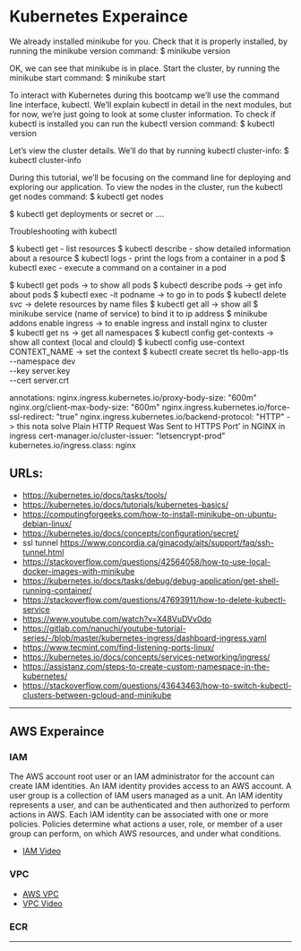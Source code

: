 # Kubernetes Experaince
We already installed minikube for you. Check that it is properly installed, by running the minikube version command:
$ minikube version

OK, we can see that minikube is in place.
Start the cluster, by running the minikube start command:
$ minikube start

To interact with Kubernetes during this bootcamp we’ll use the command line interface, kubectl. We’ll explain kubectl in detail in the next modules, but for now, we’re just going to look at some cluster information. To check if kubectl is installed you can run the kubectl version command:
$ kubectl version

Let’s view the cluster details. We’ll do that by running kubectl cluster-info:
$ kubectl cluster-info

During this tutorial, we’ll be focusing on the command line for deploying and exploring our application. To view the nodes in the cluster, run the kubectl get nodes command:
$ kubectl get nodes

$ kubectl get deployments or secret or ....

Troubleshooting with kubectl

$ kubectl get - list resources
$ kubectl describe - show detailed information about a resource
$ kubectl logs - print the logs from a container in a pod
$ kubectl exec - execute a command on a container in a pod
    
$ kubectl get pods -> to show all pods 
$ kubectl describe pods -> get info about pods 
$ kubectl exec -it podname -> to go in to pods
$ kubectl delete svc -> delete resources by name files 
$ kubectl get all -> show all 
$ minikube service (name of service) to bind it to ip address 
$ minikube addons enable ingress -> to enable ingress and install nginx to cluster  
$ kubectl get ns -> get all namespaces 
$ kubectl config get-contexts -> show all context (local and clould)
$ kubectl config use-context CONTEXT_NAME -> set the context
$ kubectl create secret tls hello-app-tls \
    --namespace dev \
    --key server.key \
    --cert server.crt
    
    
annotations:
    nginx.ingress.kubernetes.io/proxy-body-size: "600m"
    nginx.org/client-max-body-size: "600m"
    nginx.ingress.kubernetes.io/force-ssl-redirect: "true"
    nginx.ingress.kubernetes.io/backend-protocol: "HTTP" -> this nota solve Plain HTTP Request Was Sent to HTTPS Port’ in NGINX in ingress
    cert-manager.io/cluster-issuer: "letsencrypt-prod"
    kubernetes.io/ingress.class: nginx

## URLs:
* https://kubernetes.io/docs/tasks/tools/
* https://kubernetes.io/docs/tutorials/kubernetes-basics/
* https://computingforgeeks.com/how-to-install-minikube-on-ubuntu-debian-linux/
* https://kubernetes.io/docs/concepts/configuration/secret/
* ssl tunnel https://www.concordia.ca/ginacody/aits/support/faq/ssh-tunnel.html
* https://stackoverflow.com/questions/42564058/how-to-use-local-docker-images-with-minikube
* https://kubernetes.io/docs/tasks/debug/debug-application/get-shell-running-container/
* https://stackoverflow.com/questions/47693911/how-to-delete-kubectl-service
* https://www.youtube.com/watch?v=X48VuDVv0do
* https://gitlab.com/nanuchi/youtube-tutorial-series/-/blob/master/kubernetes-ingress/dashboard-ingress.yaml
* https://www.tecmint.com/find-listening-ports-linux/
* https://kubernetes.io/docs/concepts/services-networking/ingress/
* https://assistanz.com/steps-to-create-custom-namespace-in-the-kubernetes/
* https://stackoverflow.com/questions/43643463/how-to-switch-kubectl-clusters-between-gcloud-and-minikube
----------------------------------------------------------------------------------------------------------------------------

## AWS Experaince 
### IAM
The AWS account root user or an IAM administrator for the account can create IAM identities. An IAM identity provides access to an AWS account. A user group is a collection of IAM users managed as a unit. An IAM identity represents a user, and can be authenticated and then authorized to perform actions in AWS. Each IAM identity can be associated with one or more policies. Policies determine what actions a user, role, or member of a user group can perform, on which AWS resources, and under what conditions.
* [IAM Video](https://www.youtube.com/watch?v=y8cbKJAo3B4)

### VPC
* [AWS VPC](https://aws.amazon.com/vpc/)
* [VPC Video](https://www.youtube.com/watch?v=bGDMeD6kOz0)

### ECR

----------------------------------------------------------------------------------------------------------------------------


